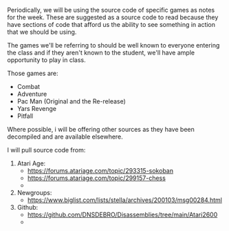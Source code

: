 Periodically, we will be using the source code of specific games as notes for the week. These are suggested as a source code to read because they have sections of code that afford us the ability to see something in action that we should be using. 

The games we'll be referring to should be well known to everyone entering the class and if they aren't known to the student, we'll have ample opportunity to play in class. 

Those games are: 

* Combat
* Adventure
* Pac Man (Original and the Re-release)
* Yars Revenge
* Pitfall

Where possible, i will be offering other sources as they have been decompiled and are available elsewhere. 

I will pull source code from: 

1. Atari Age: 
	* https://forums.atariage.com/topic/293315-sokoban
	* https://forums.atariage.com/topic/299157-chess
	* 
1. Newgroups:
	* https://www.biglist.com/lists/stella/archives/200103/msg00284.html
2. Github: 
	* https://github.com/DNSDEBRO/Disassemblies/tree/main/Atari2600
	* 
